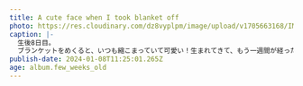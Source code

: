 ```yaml
---
title: A cute face when I took blanket off
photo: https://res.cloudinary.com/dz8vyplpm/image/upload/v1705663168/IMG_8289_c55le7.jpg
caption: |-
  生後8日目。
  ブランケットをめくると、いつも縮こまっていて可愛い！生まれてきて、もう一週間が経ったね。
publish-date: 2024-01-08T11:25:01.265Z
age: album.few_weeks_old
---
```


